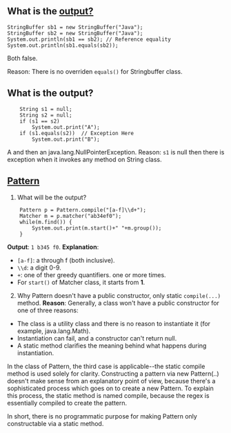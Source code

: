 ## What is the [output?](http://stackoverflow.com/questions/2012305/comparing-stringbuffer-content-with-equals)
```
StringBuffer sb1 = new StringBuffer("Java");
StringBuffer sb2 = new StringBuffer("Java");
System.out.println(sb1 == sb2); // Reference equality
System.out.println(sb1.equals(sb2));
```
Both false. 

Reason: There is no overriden `equals()` for Stringbuffer class. 

## What is the output?
```
	String s1 = null;
	String s2 = null;
	if (s1 == s2)
		System.out.print("A");
	if (s1.equals(s2))	// Exception Here
		System.out.print("B");
   ```
A and then an java.lang.NullPointerException. 
Reason: `s1` is null then there is exception when it invokes any method on String class. 

## [Pattern](https://docs.oracle.com/javase/7/docs/api/java/util/regex/Pattern.html)
1. What will be the output? 
```
	Pattern p = Pattern.compile("[a-f]\\d+");
	Matcher m = p.matcher("ab34ef0");
	while(m.find()) {
		System.out.print(m.start()+" "+m.group());
	}
```
**Output**: `1 b345 f0`. 
**Explanation**: 
* `[a-f]`: a through f (both inclusive). 
* `\\d`: a digit 0-9. 
* `+`: one of ther greedy quantifiers. one or more times. 
* For `start()` of Matcher class, it starts from **1**.   

2. Why Pattern doesn't have a public constructor, only static `compile(...)` method. 
**Reason**: 
Generally, a class won't have a public constructor for one of three reasons:

 * The class is a utility class and there is no reason to instantiate it (for example, java.lang.Math).  
 * Instantiation can fail, and a constructor can't return null.  
 * A static method clarifies the meaning behind what happens during instantiation.  

In the class of Pattern, the third case is applicable--the static compile method is used solely for clarity. Constructing a pattern via new Pattern(..) doesn't make sense from an explanatory point of view, because there's a sophisticated process which goes on to create a new Pattern. To explain this process, the static method is named compile, because the regex is essentially compiled to create the pattern.

In short, there is no programmatic purpose for making Pattern only constructable via a static method.

